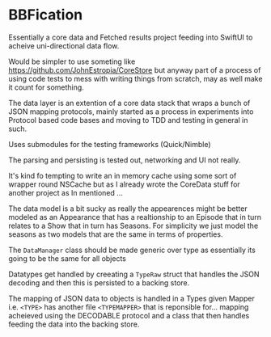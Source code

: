 #  BBFication

Essentially a core data and Fetched results project feeding into SwiftUI to acheive  uni-directional data flow.

Would be simpler to use someting like https://github.com/JohnEstropia/CoreStore but anyway part of a process of using code tests to mess with writing things from scratch, may as well make it count for something.

The data layer is an extention of a core data stack that wraps a bunch of JSON mapping protocols, mainly started as a process in experiments into Protocol based code bases and moving to TDD and testing in general in such.

Uses submodules for the testing frameworks (Quick/Nimble)

The parsing and persisting is tested out, networking and UI not really.

It's kind fo tempting to write an in memory cache using some sort of wrapper round NSCache but as I already wrote the CoreData stuff for another project  as In mentioned <shrug>...

The data model is a bit sucky as really the appearences might be better modeled as an Appearance that has a realtionship to an Episode that in turn relates to a Show that in turn has Seasons. For simplicity we just model the seasons as two models that are the same in terms of properties.

The `DataManager` class should be made generic over type as essentially its going to be the same for all objects

Datatypes get handled by creeating a `TypeRaw` struct that handles the JSON decoding and then this is persisted to a backing store.

The mapping of JSON data to objects is handled in a Types given Mapper i.e. `<TYPE>` has another file `<TYPEMAPPER>` that is reponsible for... mapping acheieved using the DECODABLE protocol and a class that then handles feeding the data into the backing store.
